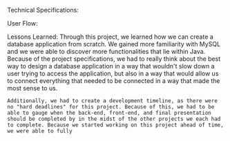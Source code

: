 Technical Specifications:

User Flow:

Lessons Learned:
	Through this project, we learned how we can create a database application from scratch. We gained more familiarity with MySQL and we were able to discover more functionalities that lie within Java. Because of the project specifications, we had to really think about the best way to design a database application in a way that wouldn't slow down a user trying to access the application, but also in a way that would allow us to connect everything that needed to be connected in a way that made the most sense to us.

	Additionally, we had to create a development timeline, as there were no "hard deadlines" for this project. Because of this, we had to be able to gauge when the back-end, front-end, and final presentation should be completed by in the midst of the other projects we each had to complete. Because we started working on this project ahead of time, we were able to fully 